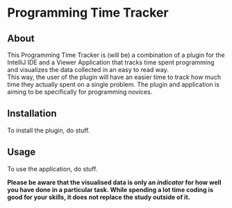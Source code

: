 # Programming Time Tracker
## About
This Programming Time Tracker is (will be) a combination of a plugin for the IntelliJ IDE and a Viewer Application that tracks time spent programming and visualizes the data collected in an easy to read way.  
This way, the user of the plugin will have an easier time to track how much time they actually spent on a single problem. The plugin and application is aiming to be specifically for programming novices.
## Installation
To install the plugin, do stuff.

## Usage
To use the application, do stuff.

**Please be aware that the visualised data is only an _indicator_ for how well you have done in a particular task. While spending a lot time coding is good for your skills, it does not replace the study outside of it.**